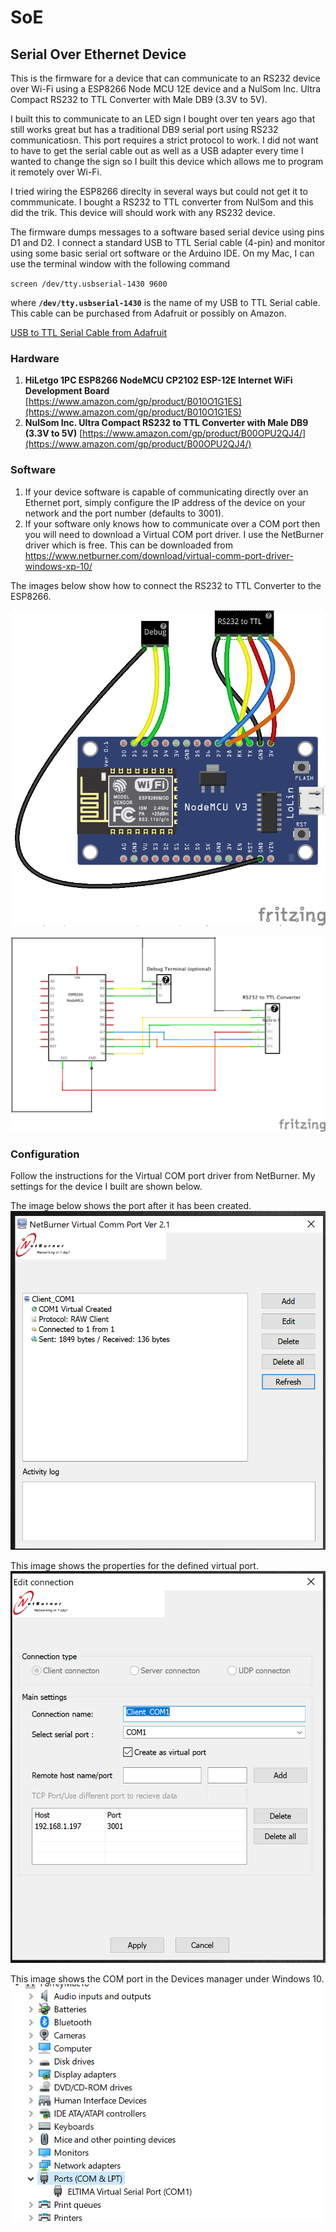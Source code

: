 # SoE
## Serial Over Ethernet Device

This is the firmware for a device that can communicate to an RS232 device over Wi-Fi using a ESP8266 Node MCU 12E device and a NulSom Inc. Ultra Compact RS232 to TTL Converter with Male DB9 (3.3V to 5V).

I built this to communicate to an LED sign I bought over ten years ago that still works great but has a traditional DB9 serial port using RS232 communicatiosn. This port requires a strict protocol to work. I did not want to have to get the serial cable out as well as a USB adapter every time I wanted to change the sign so I built this device which allows me to program it remotely over Wi-Fi.

I tried wiring the ESP8266 direclty in several ways but could not get it to commmunicate. I bought a RS232 to TTL converter from NulSom and this did the trik. This device will should work with any RS232 device.

The firmware dumps messages to a software based serial device using pins D1 and D2. I connect a standard USB to TTL Serial cable (4-pin) and monitor using some basic serial ort software or the Arduino IDE. On my Mac, I can use the terminal window with the following command

`screen /dev/tty.usbserial-1430 9600`

where **`/dev/tty.usbserial-1430`** is the name of my USB to TTL Serial cable. This cable can be purchased from Adafruit or possibly on Amazon.

[USB to TTL Serial Cable from Adafruit](https://www.adafruit.com/product/954)

### Hardware

1. **HiLetgo 1PC ESP8266 NodeMCU CP2102 ESP-12E Internet WiFi Development Board** [https://www.amazon.com/gp/product/B010O1G1ES](https://www.amazon.com/gp/product/B010O1G1ES)
2. **NulSom Inc. Ultra Compact RS232 to TTL Converter with Male DB9 (3.3V to 5V)** [https://www.amazon.com/gp/product/B00OPU2QJ4/](https://www.amazon.com/gp/product/B00OPU2QJ4/)

### Software

1. If your device software is capable of communicating directly over an Ethernet port, simply configure the IP address of the device on your network and the port number (defaults to 3001).
2. If your software only knows how to communicate over a COM port then you will need to download a Virtual COM port driver. I use the NetBurner driver which is free. This can be downloaded from https://www.netburner.com/download/virtual-comm-port-driver-windows-xp-10/

The images below show how to connect the RS232 to TTL Converter to the ESP8266.

![Breadboard](https://raw.githubusercontent.com/porrey/soe/master/Fritzing/SoE_Breadboard.png)

![Schematic](https://raw.githubusercontent.com/porrey/soe/master/Fritzing/SoE_Schematic.png)

### Configuration

Follow the instructions for the Virtual COM port driver from NetBurner. My settings for the device I built are shown below.

The image below shows the port after it has been created.
![Configured Port](https://raw.githubusercontent.com/porrey/soe/master/Images/NetBurner1.png)

This image shows the properties for the defined virtual port.
![Port Settings](https://raw.githubusercontent.com/porrey/soe/master/Images/NetBurner2.png)

This image shows the COM port in the Devices manager under Windows 10.
![COM Device](https://raw.githubusercontent.com/porrey/soe/master/Images/NetBurner3.png)